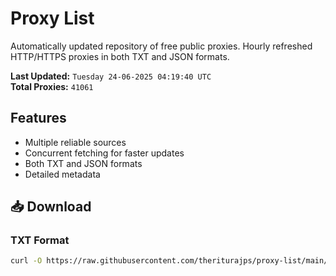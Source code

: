 # Proxy List

Automatically updated repository of free public proxies. Hourly refreshed HTTP/HTTPS proxies in both TXT and JSON formats.

**Last Updated:** `Tuesday 24-06-2025 04:19:40 UTC`  
**Total Proxies:** `41061`

## Features
- Multiple reliable sources
- Concurrent fetching for faster updates
- Both TXT and JSON formats
- Detailed metadata

## 📥 Download

### TXT Format
```bash
curl -O https://raw.githubusercontent.com/theriturajps/proxy-list/main/proxies.txt